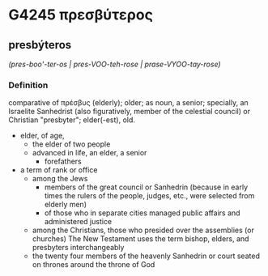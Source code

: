 # G4245 πρεσβύτερος

## presbýteros

_(pres-boo'-ter-os | pres-VOO-teh-rose | prase-VYOO-tay-rose)_

### Definition

comparative of πρέσβυς (elderly); older; as noun, a senior; specially, an Israelite Sanhedrist (also figuratively, member of the celestial council) or Christian "presbyter"; elder(-est), old.

- elder, of age,
  - the elder of two people
  - advanced in life, an elder, a senior
    - forefathers
- a term of rank or office
  - among the Jews
    - members of the great council or Sanhedrin (because in early times the rulers of the people, judges, etc., were selected from elderly men)
    - of those who in separate cities managed public affairs and administered justice
  - among the Christians, those who presided over the assemblies (or churches) The New Testament uses the term bishop, elders, and presbyters interchangeably
  - the twenty four members of the heavenly Sanhedrin or court seated on thrones around the throne of God

